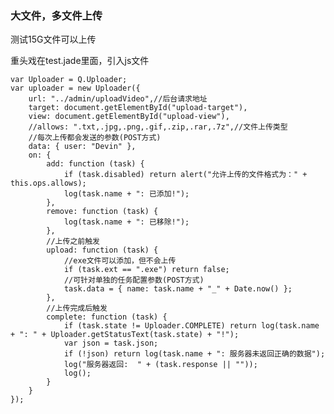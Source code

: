 ### 大文件，多文件上传
测试15G文件可以上传

重头戏在test.jade里面，引入js文件

    var Uploader = Q.Uploader;
    var uploader = new Uploader({
        url: "../admin/uploadVideo",//后台请求地址
        target: document.getElementById("upload-target"),
        view: document.getElementById("upload-view"),
        //allows: ".txt,.jpg,.png,.gif,.zip,.rar,.7z",//文件上传类型
        //每次上传都会发送的参数(POST方式)
        data: { user: "Devin" },
        on: {
            add: function (task) {
                if (task.disabled) return alert("允许上传的文件格式为：" + this.ops.allows);
                log(task.name + ": 已添加!");
            },
            remove: function (task) {
                log(task.name + ": 已移除!");
            },
            //上传之前触发
            upload: function (task) {
                //exe文件可以添加，但不会上传
                if (task.ext == ".exe") return false;
                //可针对单独的任务配置参数(POST方式)
                task.data = { name: task.name + "_" + Date.now() };
            },
            //上传完成后触发
            complete: function (task) {
                if (task.state != Uploader.COMPLETE) return log(task.name + ": " + Uploader.getStatusText(task.state) + "!");
                var json = task.json;
                if (!json) return log(task.name + ": 服务器未返回正确的数据");
                log("服务器返回:  " + (task.response || ""));
                log();
            }
        }
    });






